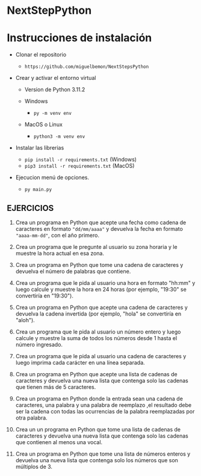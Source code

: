 # NextStepPython

# Instrucciones de instalación

- Clonar el repositorio
   - ```https://github.com/miguelbemon/NextStepsPython```
- Crear y activar el entorno virtual
  - Version de Python 3.11.2
  - Windows
    - `py -m venv env`

  - MacOS o Linux
    - `python3 -m venv env`

- Instalar las librerias
  - `pip install -r requirements.txt` (Windows)
  - `pip3 install -r requirements.txt` (MacOS) 

- Ejecucion menú de opciones.
  - `py main.py`

## EJERCICIOS

1. Crea un programa en Python que acepte una fecha como cadena de caracteres en formato `"dd/mm/aaaa"` y devuelva la fecha en formato `"aaaa-mm-dd"`, con el año primero. 

2. Crea un programa que le pregunte al usuario su zona horaria y le muestre la hora actual en esa zona. 

3. Crea un programa en Python que tome una cadena de caracteres y devuelva el número de palabras que contiene. 

4. Crea un programa que le pida al usuario una hora en formato "hh:mm" y luego calcule y muestre la hora en 24 horas (por ejemplo, "19:30" se convertiría en "19:30"). 

5. Crea un programa en Python que acepte una cadena de caracteres y devuelva la cadena invertida (por ejemplo, "hola" se convertiría en "aloh"). 

6. Crea un programa que le pida al usuario un número entero y luego calcule y muestre la suma de todos los números desde 1 hasta el número ingresado.

7. Crea un programa que le pida al usuario una cadena de caracteres y luego imprima cada carácter en una línea separada. 

8. Crea un programa en Python que acepte una lista de cadenas de caracteres y devuelva una nueva lista que contenga solo las cadenas que tienen más de 5 caracteres. 

9. Crea un programa en Python donde la entrada sean una cadena de caracteres, una palabra y una palabra de reemplazo ,el resultado debe ser la cadena con todas las ocurrencias de la palabra reemplazadas por otra palabra.

10. Crea un un programa en Python que tome una lista de cadenas de caracteres y devuelva una nueva lista que contenga solo las cadenas que contienen al menos una vocal.

11. Crea un programa en Python que tome una lista de números enteros y devuelva una nueva lista que contenga solo los números que son múltiplos de 3. 

